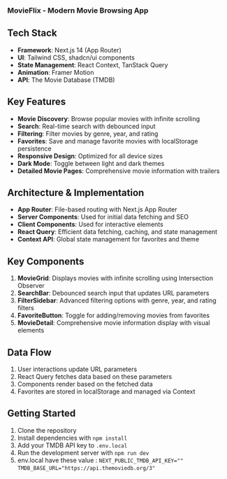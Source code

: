 ### MovieFlix - Modern Movie Browsing App

## Tech Stack

- **Framework**: Next.js 14 (App Router)
- **UI**: Tailwind CSS, shadcn/ui components
- **State Management**: React Context, TanStack Query
- **Animation**: Framer Motion
- **API**: The Movie Database (TMDB)


## Key Features

- **Movie Discovery**: Browse popular movies with infinite scrolling
- **Search**: Real-time search with debounced input
- **Filtering**: Filter movies by genre, year, and rating
- **Favorites**: Save and manage favorite movies with localStorage persistence
- **Responsive Design**: Optimized for all device sizes
- **Dark Mode**: Toggle between light and dark themes
- **Detailed Movie Pages**: Comprehensive movie information with trailers


## Architecture & Implementation

- **App Router**: File-based routing with Next.js App Router
- **Server Components**: Used for initial data fetching and SEO
- **Client Components**: Used for interactive elements
- **React Query**: Efficient data fetching, caching, and state management
- **Context API**: Global state management for favorites and theme


## Key Components

1. **MovieGrid**: Displays movies with infinite scrolling using Intersection Observer
2. **SearchBar**: Debounced search input that updates URL parameters
3. **FilterSidebar**: Advanced filtering options with genre, year, and rating filters
4. **FavoriteButton**: Toggle for adding/removing movies from favorites
5. **MovieDetail**: Comprehensive movie information display with visual elements


## Data Flow

1. User interactions update URL parameters
2. React Query fetches data based on these parameters
3. Components render based on the fetched data
4. Favorites are stored in localStorage and managed via Context


## Getting Started

1. Clone the repository
2. Install dependencies with `npm install`
3. Add your TMDB API key to `.env.local`
4. Run the development server with `npm run dev`
5. env.local have these value : `NEXT_PUBLIC_TMDB_API_KEY=""`
                                `TMDB_BASE_URL="https://api.themoviedb.org/3"`
